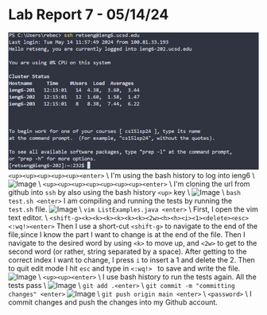 # Lab Report 7 - 05/14/24
![Image](1.png) \
```<up><up><up><up><up><enter>``` \\
I'm using the bash history to log into ieng6 \\
![Image](2.png) \\
```<up><up><up><up><up><up><up><enter>``` \\
I'm cloning the url from github into ```ssh``` by also using the bash history ```<up>``` key \\
![Image](3.png) \\
```bash test.sh <enter>``` 
I am compiling and running the tests by running the ```test.sh``` file.
![Image](4.png) \\
```vim ListExamples.java <enter>``` \\
First, I open the vim text editor. \\
```<shift-g><k><k><k><k><k><k><2w><h><h><i><1><delete><esc><:wq!><enter>```
Then I use a short-cut ```<shift-g>``` to navigate to the end of the file,since I know the part I want to change is at the end of the file. Then I navigate to the desired word by using  ```<k>``` to move up, and ```<2w>``` to get to the second word (or rather, string separated by a space). After getting to the correct index I want to change, I press ```i``` to insert a 1 and delete the 2. Then to quit edit mode I hit ```esc``` and type in ```<:wq!> ``` to save and write the file.
![Image](5.png) \\
```<up><up><enter>``` \\
I use bash history to run the tests again. All the tests pass \\
![Image](6.png) \\ 
```git add .<enter>``` \\
```git commit -m "committing changes" <enter>```
![Image](7.png) \\
```git push origin main <enter>``` \\
```<password>``` \\
I commit changes and push the changes into my Github account.
